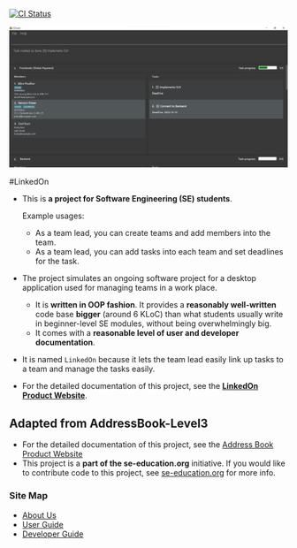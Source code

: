 [![CI Status](https://github.com/AY2223S1-CS2103T-W09-3/tp/workflows/Java%20CI/badge.svg)](https://github.com/AY2223S1-CS2103T-W09-3/tp/actions)

![Ui](docs/images/Ui.png)

#LinkedOn
* This is **a project for Software Engineering (SE) students**.<br>

  Example usages:
  * As a team lead, you can create teams and add members into the team.
  * As a team lead, you can add tasks into each team and set deadlines for the task.

* The project simulates an ongoing software project for a desktop application used for managing teams in a work place.
  * It is **written in OOP fashion**. It provides a **reasonably well-written** code base **bigger** (around 6 KLoC) than what students usually write in beginner-level SE modules, without being overwhelmingly big.
  * It comes with a **reasonable level of user and developer documentation**.
* It is named `LinkedOn` because it lets the team lead easily link up tasks to a team and manage the tasks easily.
* For the detailed documentation of this project, see the **[LinkedOn Product Website](https://ay2223s1-cs2103t-w09-3.github.io/tp/)**.

## Adapted from AddressBook-Level3
* For the detailed documentation of this project, see the [Address Book Product Website](https://se-education.org/addressbook-level3)
* This project is a **part of the se-education.org** initiative. If you would like to contribute code to this project, see [se-education.org](https://se-education.org#https://se-education.org/#contributing) for more info.

### Site Map
* [About Us](https://github.com/AY2223S1-CS2103T-W09-3/tp/blob/master/docs/AboutUs.md)
* [User Guide](https://github.com/AY2223S1-CS2103T-W09-3/tp/blob/master/docs/UserGuide.md)
* [Developer Guide](https://github.com/AY2223S1-CS2103T-W09-3/tp/blob/master/docs/DeveloperGuide.md)
